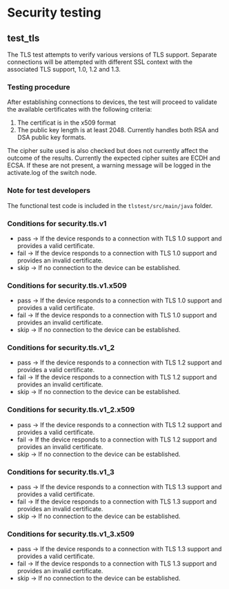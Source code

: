 # Security testing

## test_tls
The TLS test attempts to verify various versions of TLS support.  Separate connections will be attempted with different SSL context with the associated TLS support, 1.0, 1.2 and 1.3.
 
 ### Testing procedure
 After establishing connections to devices, the test will proceed to validate the available certificates with the following criteria:
 1. The certificat is in the x509 format
 2. The public key length is at least 2048.  Currently handles both RSA and DSA public key formats.

The cipher suite used is also checked but does not currently affect the outcome of the results.  Currently the expected cipher suites are ECDH and ECSA.  If these are not present, a warning message will be logged in the activate.log of the switch node.

 
### Note for test developers 
The functional test code is included in the `tlstest/src/main/java` folder.

 ### Conditions for security.tls.v1
 - pass -> If the device responds to a connection with TLS 1.0 support and provides a valid certificate.
 - fail -> If the device responds to a connection with TLS 1.0 support and provides an invalid certificate.
 - skip -> If no connection to the device can be established.

### Conditions for security.tls.v1.x509
 - pass -> If the device responds to a connection with TLS 1.0 support and provides a valid certificate.
 - fail -> If the device responds to a connection with TLS 1.0 support and provides an invalid certificate.
 - skip -> If no connection to the device can be established.

### Conditions for security.tls.v1_2
 - pass -> If the device responds to a connection with TLS 1.2 support and provides a valid certificate.
 - fail -> If the device responds to a connection with TLS 1.2 support and provides an invalid certificate.
 - skip -> If no connection to the device can be established.

### Conditions for security.tls.v1_2.x509
 - pass -> If the device responds to a connection with TLS 1.2 support and provides a valid certificate.
 - fail -> If the device responds to a connection with TLS 1.2 support and provides an invalid certificate.
 - skip -> If no connection to the device can be established.
 
### Conditions for security.tls.v1_3
 - pass -> If the device responds to a connection with TLS 1.3 support and provides a valid certificate.
 - fail -> If the device responds to a connection with TLS 1.3 support and provides an invalid certificate.
 - skip -> If no connection to the device can be established.

### Conditions for security.tls.v1_3.x509
 - pass -> If the device responds to a connection with TLS 1.3 support and provides a valid certificate.
 - fail -> If the device responds to a connection with TLS 1.3 support and provides an invalid certificate.
 - skip -> If no connection to the device can be established.
